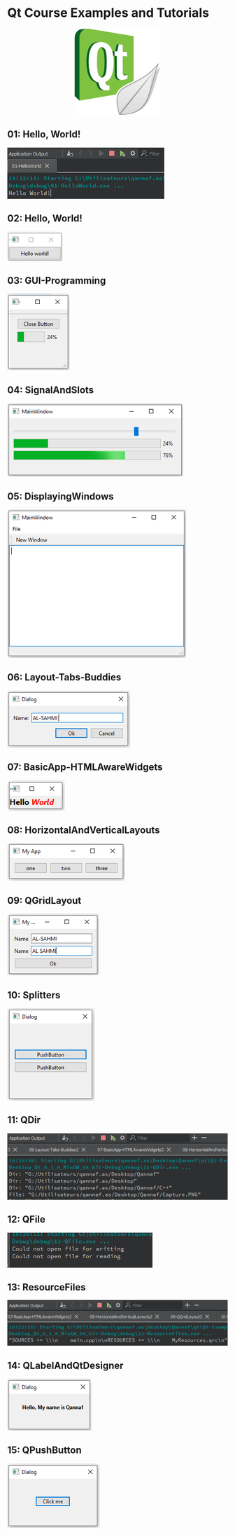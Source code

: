 # Qt Course Examples and Tutorials

<p align="center">
  <img width="197" height="197" src="images/qt.png">
</p>


## 01: Hello, World!  
![alt text](images/01.PNG?raw=true "sortie de code")

## 02: Hello, World!  
![alt text](images/02.PNG?raw=true "sortie de code")

## 03: GUI-Programming  
![alt text](images/03.PNG?raw=true "sortie de code")

## 04: SignalAndSlots  
![alt text](images/04.PNG?raw=true "sortie de code")

## 05: DisplayingWindows 
![alt text](images/05.PNG?raw=true "sortie de code")

## 06: Layout-Tabs-Buddies 
![alt text](images/06.PNG?raw=true "sortie de code")

## 07: BasicApp-HTMLAwareWidgets 
![alt text](images/07.PNG?raw=true "sortie de code")

## 08: HorizontalAndVerticalLayouts 
![alt text](images/08.PNG?raw=true "sortie de code")

## 09: QGridLayout 
![alt text](images/09.PNG?raw=true "sortie de code")

## 10: Splitters 
![alt text](images/10.PNG?raw=true "sortie de code")

## 11: QDir
![alt text](images/11.PNG?raw=true "sortie de code")

## 12: QFile
![alt text](images/12.PNG?raw=true "sortie de code")

## 13: ResourceFiles
![alt text](images/13.PNG?raw=true "sortie de code")

## 14: QLabelAndQtDesigner
![alt text](images/14.PNG?raw=true "sortie de code")

## 15: QPushButton
![alt text](images/15.PNG?raw=true "sortie de code")

